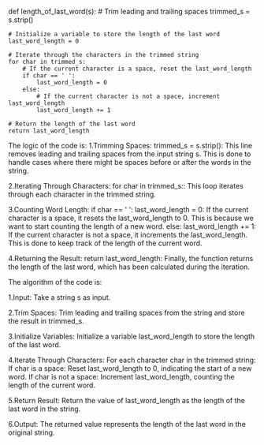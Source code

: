 
def length_of_last_word(s):
    # Trim leading and trailing spaces
    trimmed_s = s.strip()

    # Initialize a variable to store the length of the last word
    last_word_length = 0

    # Iterate through the characters in the trimmed string
    for char in trimmed_s:
        # If the current character is a space, reset the last_word_length
        if char == ' ':
            last_word_length = 0
        else:
            # If the current character is not a space, increment last_word_length
            last_word_length += 1

    # Return the length of the last word
    return last_word_length









The logic of the code is:
    1.Trimming Spaces:
trimmed_s = s.strip(): This line removes leading and trailing spaces from the input string s. This is done to handle cases where there might be spaces before or after the words in the string.

2.Iterating Through Characters:
for char in trimmed_s:: This loop iterates through each character in the trimmed string.

3.Counting Word Length:
if char == ' ': last_word_length = 0: If the current character is a space, it resets the last_word_length to 0. This is because we want to start counting the length of a new word.
else: last_word_length += 1: If the current character is not a space, it increments the last_word_length. This is done to keep track of the length of the current word.

4.Returning the Result:
return last_word_length: Finally, the function returns the length of the last word, which has been calculated during the iteration.









The algorithm of the code is:

1.Input:
Take a string s as input.

2.Trim Spaces:
Trim leading and trailing spaces from the string and store the result in trimmed_s.

3.Initialize Variables:
Initialize a variable last_word_length to store the length of the last word.

4.Iterate Through Characters:
For each character char in the trimmed string:
If char is a space:
Reset last_word_length to 0, indicating the start of a new word.
If char is not a space:
Increment last_word_length, counting the length of the current word.

5.Return Result:
Return the value of last_word_length as the length of the last word in the string.

6.Output:
The returned value represents the length of the last word in the original string.
